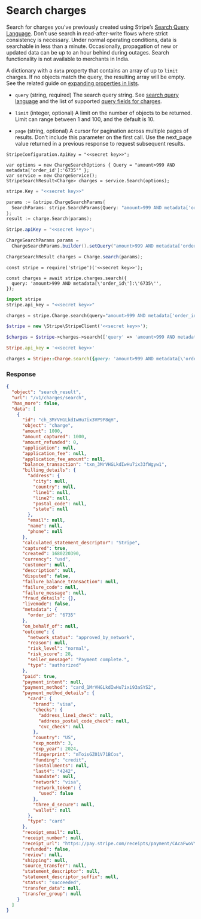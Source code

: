 # Search charges

Search for charges you’ve previously created using Stripe’s [Search Query Language](https://docs.stripe.com/docs/search.md#search-query-language).
Don’t use search in read-after-write flows where strict consistency is necessary. Under normal operating
conditions, data is searchable in less than a minute. Occasionally, propagation of new or updated data can be up
to an hour behind during outages. Search functionality is not available to merchants in India.

A dictionary with a `data` property that contains an array of up to `limit` charges. If no objects match the
query, the resulting array will be empty. See the related guide on [expanding properties in lists](https://docs.stripe.com/docs/expand.md#lists).

- `query` (string, required)
  The search query string. See [search query language](https://docs.stripe.com/docs/search.md#search-query-language) and the list of supported [query fields for charges](https://docs.stripe.com/docs/search.md#query-fields-for-charges).

- `limit` (integer, optional)
  A limit on the number of objects to be returned. Limit can range between 1 and 100, and the default is 10.

- `page` (string, optional)
  A cursor for pagination across multiple pages of results. Don’t include this parameter on the first call. Use the next_page value returned in a previous response to request subsequent results.

```dotnet
StripeConfiguration.ApiKey = "<<secret key>>";

var options = new ChargeSearchOptions { Query = "amount>999 AND metadata['order_id']:'6735'" };
var service = new ChargeService();
StripeSearchResult<Charge> charges = service.Search(options);
```

```go
stripe.Key = "<<secret key>>"

params := &stripe.ChargeSearchParams{
  SearchParams: stripe.SearchParams{Query: "amount>999 AND metadata['order_id']:'6735'"},
};
result := charge.Search(params);
```

```java
Stripe.apiKey = "<<secret key>>";

ChargeSearchParams params =
  ChargeSearchParams.builder().setQuery("amount>999 AND metadata['order_id']:'6735'").build();

ChargeSearchResult charges = Charge.search(params);
```

```node
const stripe = require('stripe')('<<secret key>>');

const charges = await stripe.charges.search({
  query: 'amount>999 AND metadata[\'order_id\']:\'6735\'',
});
```

```python
import stripe
stripe.api_key = "<<secret key>>"

charges = stripe.Charge.search(query="amount>999 AND metadata['order_id']:'6735'")
```

```php
$stripe = new \Stripe\StripeClient('<<secret key>>');

$charges = $stripe->charges->search(['query' => 'amount>999 AND metadata[\'order_id\']:\'6735\'']);
```

```ruby
Stripe.api_key = '<<secret key>>'

charges = Stripe::Charge.search({query: 'amount>999 AND metadata[\'order_id\']:\'6735\''})
```

### Response

```json
{
  "object": "search_result",
  "url": "/v1/charges/search",
  "has_more": false,
  "data": [
    {
      "id": "ch_3MrVHGLkdIwHu7ix3VP9P8qH",
      "object": "charge",
      "amount": 1000,
      "amount_captured": 1000,
      "amount_refunded": 0,
      "application": null,
      "application_fee": null,
      "application_fee_amount": null,
      "balance_transaction": "txn_3MrVHGLkdIwHu7ix33fWgyw1",
      "billing_details": {
        "address": {
          "city": null,
          "country": null,
          "line1": null,
          "line2": null,
          "postal_code": null,
          "state": null
        },
        "email": null,
        "name": null,
        "phone": null
      },
      "calculated_statement_descriptor": "Stripe",
      "captured": true,
      "created": 1680220390,
      "currency": "usd",
      "customer": null,
      "description": null,
      "disputed": false,
      "failure_balance_transaction": null,
      "failure_code": null,
      "failure_message": null,
      "fraud_details": {},
      "livemode": false,
      "metadata": {
        "order_id": "6735"
      },
      "on_behalf_of": null,
      "outcome": {
        "network_status": "approved_by_network",
        "reason": null,
        "risk_level": "normal",
        "risk_score": 28,
        "seller_message": "Payment complete.",
        "type": "authorized"
      },
      "paid": true,
      "payment_intent": null,
      "payment_method": "card_1MrVHGLkdIwHu7ixi93aSYS2",
      "payment_method_details": {
        "card": {
          "brand": "visa",
          "checks": {
            "address_line1_check": null,
            "address_postal_code_check": null,
            "cvc_check": null
          },
          "country": "US",
          "exp_month": 3,
          "exp_year": 2024,
          "fingerprint": "mToisGZ01V71BCos",
          "funding": "credit",
          "installments": null,
          "last4": "4242",
          "mandate": null,
          "network": "visa",
          "network_token": {
            "used": false
          },
          "three_d_secure": null,
          "wallet": null
        },
        "type": "card"
      },
      "receipt_email": null,
      "receipt_number": null,
      "receipt_url": "https://pay.stripe.com/receipts/payment/CAcaFwoVYWNjdF8xTTJKVGtMa2RJd0h1N2l4KOfBmKEGMgY6smXCZpA6LBZYyAwZTSPplSpB7KwcptJiKqQfv6nQiL75NRCxebjOIiABDK3odR96wc2r",
      "refunded": false,
      "review": null,
      "shipping": null,
      "source_transfer": null,
      "statement_descriptor": null,
      "statement_descriptor_suffix": null,
      "status": "succeeded",
      "transfer_data": null,
      "transfer_group": null
    }
  ]
}
```
